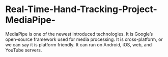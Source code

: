 # Real-Time-Hand-Tracking-Project-MediaPipe-
MediaPipe is one of the newest introduced technologies. It is Google’s open-source framework used for media processing. It is cross-platform, or we can say it is platform friendly. It can run on Android, iOS, web, and YouTube servers.
